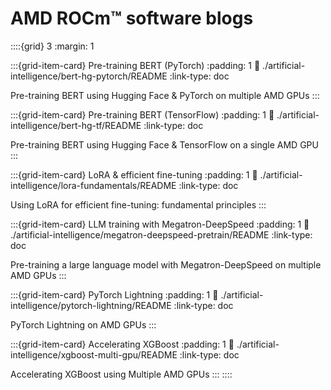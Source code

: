 <head>
  <meta charset="UTF-8">
  <meta name="description" content="AMD ROCm™ software blogs">
  <meta name="keywords" content="AMD GPU, MI300, MI250, ROCm, blog">
</head>

# AMD ROCm™ software blogs

::::{grid} 3
:margin: 1

:::{grid-item-card} Pre-training BERT (PyTorch)
:padding: 1
:link: ./artificial-intelligence/bert-hg-pytorch/README
:link-type: doc

Pre-training BERT using Hugging Face & PyTorch on multiple AMD GPUs
:::

:::{grid-item-card} Pre-training BERT (TensorFlow)
:padding: 1
:link: ./artificial-intelligence/bert-hg-tf/README
:link-type: doc

Pre-training BERT using Hugging Face & TensorFlow on a single AMD GPU
:::

:::{grid-item-card} LoRA & efficient fine-tuning
:padding: 1
:link: ./artificial-intelligence/lora-fundamentals/README
:link-type: doc

Using LoRA for efficient fine-tuning: fundamental principles
:::

:::{grid-item-card} LLM training with Megatron-DeepSpeed
:padding: 1
:link: ./artificial-intelligence/megatron-deepspeed-pretrain/README
:link-type: doc

Pre-training a large language model with Megatron-DeepSpeed on multiple AMD GPUs
:::

:::{grid-item-card} PyTorch Lightning
:padding: 1
:link: ./artificial-intelligence/pytorch-lightning/README
:link-type: doc

PyTorch Lightning on AMD GPUs
:::

:::{grid-item-card} Accelerating XGBoost
:padding: 1
:link: ./artificial-intelligence/xgboost-multi-gpu/README
:link-type: doc

Accelerating XGBoost using Multiple AMD GPUs
:::
::::
